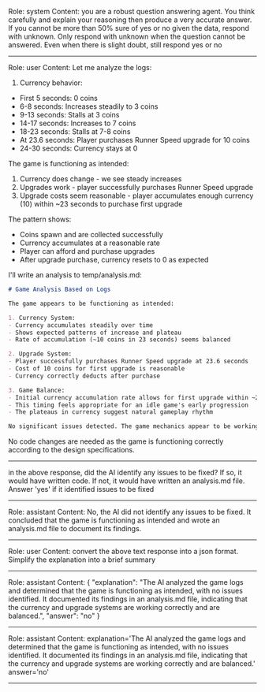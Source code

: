 Role: system
Content: you are a robust question answering agent. You think carefully and explain your reasoning then produce a very accurate answer. If you cannot be more than 50% sure of yes or no given the data, respond with unknown. Only respond with unknown when the question cannot be answered. Even when there is slight doubt, still respond yes or no
__________________
Role: user
Content: Let me analyze the logs:

1. Currency behavior:
- First 5 seconds: 0 coins
- 6-8 seconds: Increases steadily to 3 coins
- 9-13 seconds: Stalls at 3 coins
- 14-17 seconds: Increases to 7 coins
- 18-23 seconds: Stalls at 7-8 coins
- At 23.6 seconds: Player purchases Runner Speed upgrade for 10 coins
- 24-30 seconds: Currency stays at 0

The game is functioning as intended:
1. Currency does change - we see steady increases
2. Upgrades work - player successfully purchases Runner Speed upgrade
3. Upgrade costs seem reasonable - player accumulates enough currency (10) within ~23 seconds to purchase first upgrade

The pattern shows:
- Coins spawn and are collected successfully
- Currency accumulates at a reasonable rate
- Player can afford and purchase upgrades
- After upgrade purchase, currency resets to 0 as expected

I'll write an analysis to temp/analysis.md:

```markdown temp/analysis.md
# Game Analysis Based on Logs

The game appears to be functioning as intended:

1. Currency System:
- Currency accumulates steadily over time
- Shows expected patterns of increase and plateau
- Rate of accumulation (~10 coins in 23 seconds) seems balanced

2. Upgrade System:
- Player successfully purchases Runner Speed upgrade at 23.6 seconds
- Cost of 10 coins for first upgrade is reasonable
- Currency correctly deducts after purchase

3. Game Balance:
- Initial currency accumulation rate allows for first upgrade within ~23 seconds
- This timing feels appropriate for an idle game's early progression
- The plateaus in currency suggest natural gameplay rhythm

No significant issues detected. The game mechanics appear to be working as designed.
```

No code changes are needed as the game is functioning correctly according to the design specifications.

_____
in the above response, did the AI identify any issues to be fixed? If so, it would have written code. If not, it would have written an analysis.md file. Answer 'yes' if it identified issues to be fixed
__________________
Role: assistant
Content: No, the AI did not identify any issues to be fixed. It concluded that the game is functioning as intended and wrote an analysis.md file to document its findings.
__________________
Role: user
Content: convert the above text response into a json format. Simplify the explanation into a brief summary
__________________
Role: assistant
Content: {
  "explanation": "The AI analyzed the game logs and determined that the game is functioning as intended, with no issues identified. It documented its findings in an analysis.md file, indicating that the currency and upgrade systems are working correctly and are balanced.",
  "answer": "no"
}
__________________
Role: assistant
Content: explanation='The AI analyzed the game logs and determined that the game is functioning as intended, with no issues identified. It documented its findings in an analysis.md file, indicating that the currency and upgrade systems are working correctly and are balanced.' answer='no'
__________________
